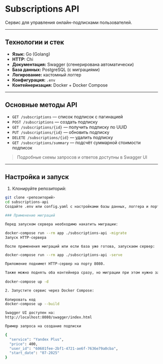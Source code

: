 # Subscriptions API

Сервис для управления онлайн-подписками пользователей.

---

## Технологии и стек

- **Язык:** Go (Golang)  
- **HTTP:** Chi  
- **Документация:** Swagger (сгенерирована автоматически)  
- **База данных:** PostgreSQL (с миграциями)  
- **Логирование:** кастомный логгер  
- **Конфигурация:** `.env` 
- **Контейнеризация:** Docker + Docker Compose  

---

## Основные методы API

- `GET /subscriptions` — список подписок с пагинацией  
- `POST /subscriptions` — создать подписку  
- `GET /subscriptions/{id}` — получить подписку по UUID  
- `PUT /subscriptions/{id}` — обновить подписку  
- `DELETE /subscriptions/{id}` — удалить подписку  
- `GET /subscriptions/summary` — подсчёт суммарной стоимости подписок  

> Подробные схемы запросов и ответов доступны в Swagger UI

---

## Настройка и запуск

1. Клонируйте репозиторий:  
```bash
git clone <репозиторий>
cd subscriptions-api
Создайте .env или config.yaml с настройками базы данных, логгера и порта. 

### Применение миграций

Перед запуском сервера необходимо накатить миграции:

docker-compose run --rm app ./subscriptions-api -migrate
Запуск HTTP-сервера 

После применения миграций или если база уже готова, запускаем сервер:

docker-compose run --rm app ./subscriptions-api -serve 

Приложение поднимет HTTP-сервер на порту 8080.

Также можно поднять оба контейнера сразу, но миграции при этом нужно запускать отдельно:
 
docker-compose up -d 

2. Запустите сервис через Docker Compose:
 
Копировать код
docker-compose up --build

Swagger UI доступен на:
http://localhost:8080/swagger/index.html

Пример запроса на создание подписки

{
  "service": "Yandex Plus",
  "price": 400,
  "user_id": "60601fee-2bf1-4721-ae6f-7636e79a0cba",
  "start_date": "07-2025"
}
